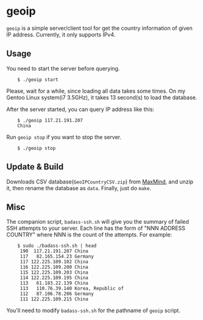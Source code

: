 
geoip
=====

`geoip` is a simple server/client tool for get the country information of given IP address.  Currently, it only supports IPv4.

Usage
-----

You need to start the server before querying.

        $ ./geoip start

Please, wait for a while, since loading all data takes some times.  On my Gentoo Linux system(i7 3.5GHz), it takes 13 second(s) to load the database.

After the server started, you can query IP address like this:

        $ ./geoip 117.21.191.207
        China

Run `geoip stop` if you want to stop the server.

        $ ./geoip stop


Update & Build
--------------

Downloads CSV database(`GeoIPCountryCSV.zip`) from [MaxMind](http://dev.maxmind.com/geoip/legacy/geolite/), and unzip it, then rename the database as `data`.   Finally, just do `make`.


Misc
----

The companion script, `badass-ssh.sh` will give you the summary of failed SSH attempts to your server.  Each line has the form of "NNN ADDRESS COUNTRY" where NNN is the count of the attempts.  For example:

        $ sudo ./badass-ssh.sh | head
         190  117.21.191.207 China
         117   82.165.154.23 Germany
         117 122.225.109.102 China
         116 122.225.109.200 China
         115 122.225.109.203 China
         114 122.225.109.195 China
         113   61.183.22.139 China
         113   110.76.39.140 Korea, Republic of
         112   87.106.78.206 Germany
         111 122.225.109.215 China

You'll need to modify `badass-ssh.sh` for the pathname of `geoip` script.
